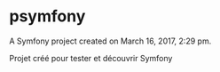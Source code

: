 psymfony
========

A Symfony project created on March 16, 2017, 2:29 pm.

Projet créé pour tester et découvrir Symfony

